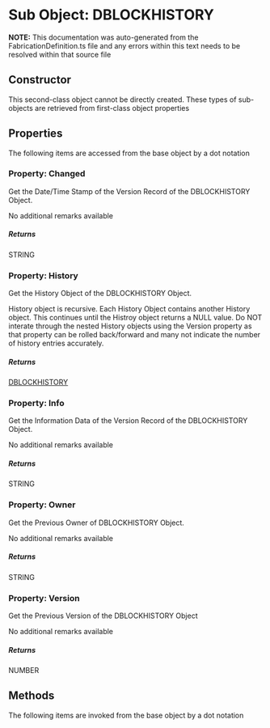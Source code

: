 # Sub Object: DBLOCKHISTORY
**NOTE:** This documentation was auto-generated from the FabricationDefinition.ts file and any errors within this text needs to be resolved within that source file
## Constructor
This second-class object cannot be directly created. These types of sub-objects are retrieved from first-class object properties
## Properties
The following items are accessed from the base object by a dot notation
### Property: Changed
Get the Date/Time Stamp of the Version Record of the DBLOCKHISTORY Object.

No additional remarks available
##### Returns
STRING
### Property: History
Get the History Object of the DBLOCKHISTORY Object.

History object is recursive. Each History Object contains another History object. This continues until the
Histroy object returns a NULL value. Do NOT interate through the nested History objects using the Version
property as that property can be rolled back/forward and many not indicate the number of history entries accurately.
##### Returns
[DBLOCKHISTORY](https://github.com/AgileBIM/FabCOD/blob/main/docs/wiki/DBLOCKHISTORY-SubObject.md)
### Property: Info
Get the Information Data of the Version Record of the DBLOCKHISTORY Object.

No additional remarks available
##### Returns
STRING
### Property: Owner
Get the Previous Owner of DBLOCKHISTORY Object.

No additional remarks available
##### Returns
STRING
### Property: Version
Get the Previous Version of the DBLOCKHISTORY Object

No additional remarks available
##### Returns
NUMBER
## Methods
The following items are invoked from the base object by a dot notation
